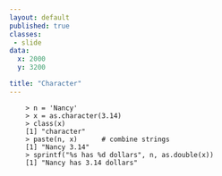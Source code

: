 ```yaml
---
layout: default
published: true
classes:
 - slide
data:
  x: 2000
  y: 3200

title: "Character"
---
```

		> n = 'Nancy'
		> x = as.character(3.14)
		> class(x)
		[1] "character"
		> paste(n, x)      # combine strings
		[1] "Nancy 3.14"
		> sprintf("%s has %d dollars", n, as.double(x))
		[1] "Nancy has 3.14 dollars"
		